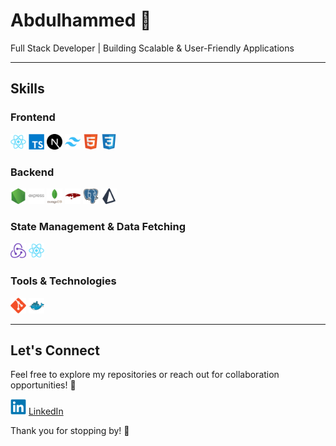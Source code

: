 # Abdulhammed 🚀

Full Stack Developer | Building Scalable & User-Friendly Applications

---

## Skills

### Frontend
<img src="https://github.com/devicons/devicon/blob/master/icons/react/react-original.svg" alt="react" width="25" height="25"/> <img src="https://github.com/devicons/devicon/blob/master/icons/typescript/typescript-plain.svg" alt="typescript" width="25" height="25"/> <img src="https://github.com/devicons/devicon/blob/master/icons/nextjs/nextjs-plain.svg" alt="nextjs" width="25" height="25"/> <img src="https://github.com/devicons/devicon/blob/master/icons/tailwindcss/tailwindcss-original.svg" alt="tailwind" width="25" height="25"/> <img src="https://github.com/devicons/devicon/blob/master/icons/html5/html5-original.svg" alt="html" width="25" height="25"/> <img src="https://github.com/devicons/devicon/blob/master/icons/css3/css3-original.svg" alt="css" width="25" height="25"/>

### Backend
<img src="https://github.com/devicons/devicon/blob/master/icons/nodejs/nodejs-original.svg" alt="nodejs" width="25" height="25"/> <img src="https://github.com/devicons/devicon/blob/master/icons/express/express-original-wordmark.svg" alt="express" width="25" height="25"/> <img src="https://github.com/devicons/devicon/blob/master/icons/mongodb/mongodb-original-wordmark.svg" alt="mongodb" width="25" height="25"/> <img src="https://github.com/devicons/devicon/blob/master/icons/mongoose/mongoose-original.svg" alt="mongoose" width="25" height="25"/> <img src="https://github.com/devicons/devicon/blob/master/icons/postgresql/postgresql-original.svg" alt="postgresql" width="25" height="25"/> <img src="https://github.com/devicons/devicon/blob/master/icons/prisma/prisma-original.svg" alt="prisma" width="25" height="25"/>

### State Management & Data Fetching
<img src="https://github.com/devicons/devicon/blob/master/icons/redux/redux-original.svg" alt="redux" width="25" height="25"/> <img src="https://github.com/devicons/devicon/blob/master/icons/react/react-original.svg" alt="react" width="25" height="25"/>

### Tools & Technologies
<img src="https://github.com/devicons/devicon/blob/master/icons/git/git-original.svg" alt="git" width="25" height="25"/> <img src="https://github.com/devicons/devicon/blob/master/icons/docker/docker-original.svg" alt="docker" width="25" height="25"/>

---

## Let's Connect

Feel free to explore my repositories or reach out for collaboration opportunities! 🚀

<img src="https://github.com/devicons/devicon/blob/master/icons/linkedin/linkedin-original.svg" alt="LinkedIn" width="25" height="25"/> [LinkedIn](https://linkedin.com/in/abdulhammed)

Thank you for stopping by! 🙏
